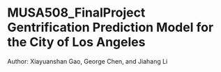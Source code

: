 # MUSA508_FinalProject Gentrification Prediction Model for the City of Los Angeles
Author: Xiayuanshan Gao, George Chen, and Jiahang Li
